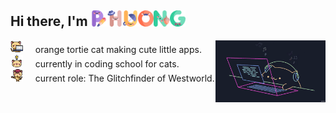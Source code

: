 ## Hi there, I'm <img width="5%" src="./img/p.png" ><img width="5%" src="./img/h.png"><img width="5%" src="./img/u.png"><img width="5%" src="./img/o.png"><img width="5%" src="./img/n.png"><img width="5%" src="./img/g.png"><br>

<img align="right" src="./img/bongo.gif" width="35%" />

<img width="4%" src="./img/kitty.png" /> &nbsp; &nbsp; orange tortie cat making cute little apps. <br>
<img width="4%" src="./img/idea.png" /> &nbsp; &nbsp; currently in coding school for cats. <br>
<img width="4%" src="./img/detective.png" /> &nbsp; &nbsp; current role: The Glitchfinder of Westworld. <br>

<!--
  **phuongv8/phuongv8** is a ✨ _special_ ✨ repository because its `README.md` (this file) appears on your GitHub profile.

  -->
